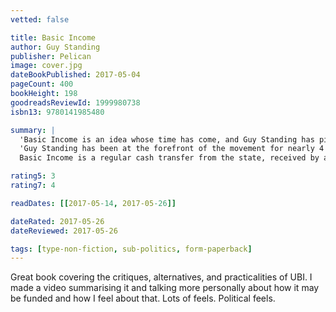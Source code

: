 ```yaml
---
vetted: false

title: Basic Income
author: Guy Standing
publisher: Pelican
image: cover.jpg
dateBookPublished: 2017-05-04
pageCount: 400
bookHeight: 198
goodreadsReviewId: 1999980738
isbn13: 9780141985480

summary: |
  'Basic Income is an idea whose time has come, and Guy Standing has pioneered our understanding of it… Standing's analysis is vital' Paul Mason
  'Guy Standing has been at the forefront of the movement for nearly 4 decades, and in this superb and thorough survey he explains how it works and why it has the potential to revitalise life and democracy in our societies. This is an essential book.' Brian Eno Shouldn't everyone receive a stake in society's wealth? Could we create a fairer world by granting a guaranteed income to all? What would this mean for our health, wealth and happiness?
  Basic Income is a regular cash transfer from the state, received by all individual citizens. It is an acknowledgement that everyone plays a part in generating the wealth currently enjoyed only by a few. Political parties across the world are now adopting it as official policy and the idea generates headlines every day. Guy Standing has been at the forefront of thought about Basic Income for the past thirty years, and in this book he covers in authoritative detail its effects on the economy, poverty, work and labour; dissects and disproves the standard arguments against Basic Income; explains what we can learn from pilots across the world and illustrates exactly why a Basic Income has now become such an urgent necessity.

rating5: 3
rating7: 4

readDates: [[2017-05-14, 2017-05-26]]

dateRated: 2017-05-26
dateReviewed: 2017-05-26

tags: [type-non-fiction, sub-politics, form-paperback]
---
```


Great book covering the critiques, alternatives, and practicalities of UBI. I made a video summarising it and talking more personally about how it may be funded and how I feel about that. Lots of feels. Political feels.
